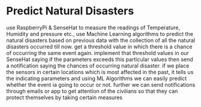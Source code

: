 # Predict Natural Disasters
use RaspberryPi & SenseHat to measure the readings of Temperature, Humidity and pressure etc.,
use Machine Learning algorithms to predict the natural disasters based on previous data with the collection of all the natural disasters occurred till now.
get a threshold value in which there is a chance of occurring the same event again.
implement that threshold values in our SenseHat saying if the parameters exceeds this particular values then send a notification saying the chances of occurring natural disaster.
if we place the sensors in certain locations which is most affected in the past, it tells us the indicating parameters and using ML Algorithms we can easily predict whether the event ia going to occur or not.
further we can send notifications through emails or app to get attention of the civilians so that they can protect themselves by taking certain measures
